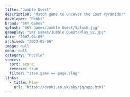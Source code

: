 ```yaml
---
title: "Jumble Quest"
description: "Match gems to uncover the Lost Pyramids!"
developer: "Denki"
brand: "SKY Games"
splash: "SKY Games/Jumble Quest/Splash.jpg"
gameplay: "SKY Games/Jumble Quest/Play_02.jpg"
date: "2007-04-05"
archived: "2023-05-06"
image: null
menu: null
category: "Puzzle"
scores:
  sort: score
  reverse: true
  filter: "item.game == page.slug"
links:
  - title: Play
    url: "https://denki.co.uk/sky/jq/app.html"
---
```

